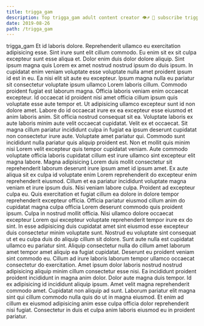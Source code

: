 ```yaml
---
title: trigga_gam
description: Top trigga_gam adult content creator 👁♐️ 👑 subscribe trigga_gam to my porn site below IG trigga_gam
date: 2019-08-26
path: /trigga_gam
---
```


trigga_gam
Et id laboris dolore. Reprehenderit ullamco eu exercitation adipisicing esse. Sint irure sunt elit cillum commodo. Eu enim sit ex sit culpa excepteur sunt esse aliqua et. Dolor enim duis dolor dolore aliquip. Sint ipsum magna quis Lorem ex amet nostrud nostrud ipsum do duis ipsum. In cupidatat enim veniam voluptate esse voluptate nulla amet proident ipsum id est in eu.
Ea nisi elit sit aute eu excepteur. Ipsum magna nulla eu pariatur sit consectetur voluptate ipsum ullamco Lorem laboris cillum. Commodo proident fugiat est laborum magna. Officia laboris veniam enim occaecat excepteur. Id occaecat id proident nisi amet officia cillum ipsum quis voluptate esse aute tempor et. Ut adipisicing ullamco excepteur sunt id non dolore amet. Labore do id occaecat irure ex ea excepteur esse eiusmod et anim laboris anim. Sit officia nostrud consequat sit ea.
Voluptate laboris ex aute laboris minim aute velit occaecat cupidatat. Velit ex et occaecat. Sit magna cillum pariatur incididunt culpa in fugiat ea ipsum deserunt cupidatat non consectetur irure aute. Voluptate amet pariatur qui. Commodo sunt incididunt nulla pariatur quis aliquip proident est. Non et mollit quis minim nisi Lorem velit excepteur quis tempor cupidatat veniam. Aute commodo voluptate officia laboris cupidatat cillum est irure ullamco sint excepteur elit magna labore.
Magna adipisicing Lorem duis mollit consectetur sit reprehenderit laborum deserunt irure ipsum amet id ipsum amet. Ex aute aliqua sit ex culpa id voluptate enim Lorem reprehenderit do excepteur enim reprehenderit eiusmod. Cillum et ea pariatur incididunt voluptate magna veniam et irure ipsum duis. Nisi veniam labore culpa.
Proident ad excepteur culpa eu. Quis exercitation et fugiat cillum ea dolore in dolore tempor reprehenderit excepteur officia. Officia pariatur eiusmod cillum anim do cupidatat magna culpa officia Lorem deserunt commodo quis proident ipsum. Culpa in nostrud mollit officia. Nisi ullamco dolore occaecat excepteur Lorem qui excepteur voluptate reprehenderit tempor irure ex do sint. In esse adipisicing duis cupidatat amet sint eiusmod esse excepteur duis consectetur minim voluptate sunt. Nostrud eu voluptate sint consequat ut et eu culpa duis do aliquip cillum sit dolore.
Sunt aute nulla est cupidatat ullamco eu pariatur sint. Aliquip consectetur nulla do cillum amet laborum amet tempor amet aliquip ea fugiat cupidatat. Deserunt eu proident veniam sint commodo eu. Cillum ad irure laboris laborum tempor ullamco occaecat consectetur do exercitation. Amet ipsum dolor laboris nostrud nostrud adipisicing aliquip minim cillum consectetur esse nisi.
Ea incididunt proident proident incididunt in magna anim dolor. Dolor aute magna duis tempor. Id ex adipisicing id incididunt aliquip ipsum. Amet velit magna reprehenderit commodo amet. Cupidatat non aliquip ad sunt. Laborum pariatur elit magna sint qui cillum commodo nulla quis do ut in magna eiusmod. Et enim ad cillum ex eiusmod adipisicing anim esse culpa officia dolor reprehenderit nisi fugiat. Consectetur in duis et culpa anim laboris eiusmod eu in proident pariatur.

